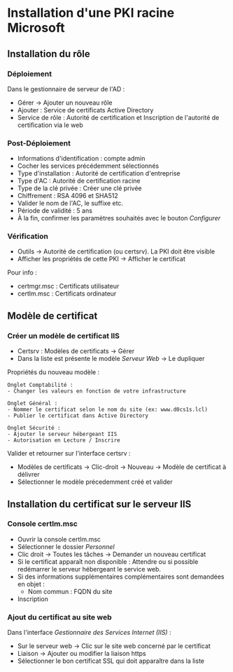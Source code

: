 # Installation d'une PKI racine Microsoft
## Installation du rôle

### Déploiement
Dans le gestionnaire de serveur de l'AD : 

- Gérer -> Ajouter un nouveau rôle
- Ajouter : Service de certificats Active Directory
- Service de rôle : Autorité de certification et Inscription de l'autorité de certification via le web

### Post-Déploiement

- Informations d'identification : compte admin
- Cocher les services précédemment sélectionnés
- Type d'installation : Autorité de certification d'entreprise
- Type d'AC : Autorité de certification racine
- Type de la clé privée : Créer une clé privée
- Chiffrement : RSA 4096 et SHA512
- Valider le nom de l'AC, le suffixe etc.
- Période de validité : 5 ans
- À la fin, confirmer les paramètres souhaités avec le bouton *Configurer*

### Vérification

- Outils -> Autorité de certification (ou certsrv). La PKI doit être visible
- Afficher les propriétés de cette PKI -> Afficher le certificat

Pour info :
- certmgr.msc : Certificats utilisateur
- certlm.msc : Certificats ordinateur

## Modèle de certificat

### Créer un modèle de certificat IIS

- Certsrv : Modèles de certificats -> Gérer
- Dans la liste est présente le modèle *Serveur Web* -> Le dupliquer

Propriétés du nouveau modèle :
```
Onglet Comptabilité :
- Changer les valeurs en fonction de votre infrastructure

Onglet Général :
- Nommer le certificat selon le nom du site (ex: www.d0cs1s.lcl)
- Publier le certificat dans Active Directory

Onglet Sécurité :
- Ajouter le serveur hébergeant IIS
- Autorisation en Lecture / Inscrire
```

Valider et retourner sur l'interface certsrv :
- Modèles de certificats -> Clic-droit -> Nouveau -> Modèle de certificat à délivrer
- Sélectionner le modèle précedemment créé et valider

## Installation du certificat sur le serveur IIS

### Console certlm.msc

- Ouvrir la console certlm.msc
- Sélectionner le dossier *Personnel*
- Clic droit -> Toutes les tâches -> Demander un nouveau certificat
- Si le certificat apparaît non disponible : Attendre ou si possible redémarrer le serveur hébergeant le service web.
- Si des informations supplémentaires complémentaires sont demandées en objet :
  - Nom commun : FQDN du site
- Inscription

### Ajout du certificat au site web

Dans l'interface *Gestionnaire des Services Internet (IIS)* :
- Sur le serveur web -> Clic sur le site web concerné par le certificat
- Liaison -> Ajouter ou modifier la liaison https
- Sélectionner le bon certificat SSL qui doit apparaître dans la liste
